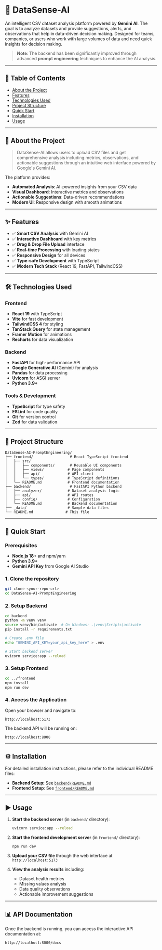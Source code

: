 # 📌 DataSense-AI

An intelligent CSV dataset analysis platform powered by **Gemini AI**. The goal is to analyze datasets and provide suggestions, alerts, and observations that help in data-driven decision making.
Designed for teams, companies, or users who work with large volumes of data and need quick insights for decision making.

> **Note**: The backend has been significantly improved through advanced **prompt engineering** techniques to enhance the AI analysis.

---

## 📖 Table of Contents

- [About the Project](#-about-the-project)
- [Features](#-features)
- [Technologies Used](#️-technologies-used)
- [Project Structure](#-project-structure)
- [Quick Start](#-quick-start)
- [Installation](#️-installation)
- [Usage](#️-usage)

---

## 📝 About the Project

> DataSense-AI allows users to upload CSV files and get comprehensive analysis including metrics, observations, and actionable suggestions through an intuitive web interface powered by Google's Gemini AI.

The platform provides:

- **Automated Analysis**: AI-powered insights from your CSV data
- **Visual Dashboard**: Interactive metrics and observations
- **Actionable Suggestions**: Data-driven recommendations
- **Modern UI**: Responsive design with smooth animations

---

## ✨ Features

- ✅ **Smart CSV Analysis** with Gemini AI
- ✅ **Interactive Dashboard** with key metrics
- ✅ **Drag & Drop File Upload** interface
- ✅ **Real-time Processing** with loading states
- ✅ **Responsive Design** for all devices
- ✅ **Type-safe Development** with TypeScript
- ✅ **Modern Tech Stack** (React 19, FastAPI, TailwindCSS)

---

## 🛠️ Technologies Used

### **Frontend**

- **React 19** with TypeScript
- **Vite** for fast development
- **TailwindCSS 4** for styling
- **TanStack Query** for state management
- **Framer Motion** for animations
- **Recharts** for data visualization

### **Backend**

- **FastAPI** for high-performance API
- **Google Generative AI** (Gemini) for analysis
- **Pandas** for data processing
- **Uvicorn** for ASGI server
- **Python 3.9+**

### **Tools & Development**

- **TypeScript** for type safety
- **ESLint** for code quality
- **Git** for version control
- **Zod** for data validation

---

## 📁 Project Structure

```
DataSense-AI-PromptEngineering/
├── frontend/                 # React TypeScript frontend
│   ├── src/
│   │   ├── components/       # Reusable UI components
│   │   ├── views/           # Page components
│   │   ├── api/             # API client
│   │   └── types/           # TypeScript definitions
│   └── README.md            # Frontend documentation
├── backend/                  # FastAPI Python backend
│   ├── analyzer/            # Dataset analysis logic
│   ├── api/                 # API routes
│   ├── config/              # Configuration
│   └── README.md            # Backend documentation
├── _data/                   # Sample data files
└── README.md               # This file
```

---

## 🚀 Quick Start

### Prerequisites

- **Node.js 18+** and npm/yarn
- **Python 3.9+**
- **Gemini API Key** from Google AI Studio

### 1. Clone the repository

```bash
git clone <your-repo-url>
cd DataSense-AI-PromptEngineering
```

### 2. Setup Backend

```bash
cd backend
python -m venv venv
source venv/bin/activate  # On Windows: .\venv\Scripts\activate
pip install -r requirements.txt

# Create .env file
echo "GEMINI_API_KEY=your_api_key_here" > .env

# Start backend server
uvicorn service:app --reload
```

### 3. Setup Frontend

```bash
cd ../frontend
npm install
npm run dev
```

### 4. Access the Application

Open your browser and navigate to:

```
http://localhost:5173
```

The backend API will be running on:

```
http://localhost:8000
```

---

## ⚙️ Installation

For detailed installation instructions, please refer to the individual README files:

- **Backend Setup**: See [`backend/README.md`](./backend/README.md)
- **Frontend Setup**: See [`frontend/README.md`](./frontend/README.md)

---

## ▶️ Usage

1. **Start the backend server** (in `backend/` directory):

   ```bash
   uvicorn service:app --reload
   ```

2. **Start the frontend development server** (in `frontend/` directory):

   ```bash
   npm run dev
   ```

3. **Upload your CSV file** through the web interface at `http://localhost:5173`

4. **View the analysis results** including:
   - Dataset health metrics
   - Missing values analysis
   - Data quality observations
   - Actionable improvement suggestions

---

## 📊 API Documentation

Once the backend is running, you can access the interactive API documentation at:

```
http://localhost:8000/docs
```
